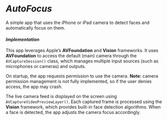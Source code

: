 # _AutoFocus_

A simple app that uses the iPhone or iPad camera to detect faces and automatically focus on them.

#### _Implementation_

This app leverages Apple’s **AVFoundation** and **Vision** frameworks. It uses **AVFoundation** to access the default (main) camera through the `AVCaptureSession()` class, which manages multiple input sources (such as microphones or cameras) and outputs.

On startup, the app requests permission to use the camera. **Note:** camera permission management is not fully implemented, so if the user denies access, the app may crash.

The live camera feed is displayed on the screen using `AVCaptureVideoPreviewLayer()`. Each captured frame is processed using the **Vision** framework, which provides built-in face detection algorithms. When a face is detected, the app adjusts the camera focus accordingly.

